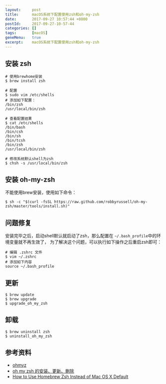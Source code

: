 ```yaml
---
layout:     post
title:      macOS系统下配置使用zsh和oh-my-zsh
date:       2017-09-27 10:57:44 +0800
postId:     2017-09-27-10-57-44
categories: []
tags:       [macOS]
geneMenu:   true
excerpt:    macOS系统下配置使用zsh和oh-my-zsh
---
```


## 安装 zsh


```shell
# 使用brewhome安装
$ brew install zsh

# 配置
$ sudo vim /etc/shells
# 添加如下配置：
/bin/zsh
/usr/local/bin/zsh

# 查看配置结果
$ cat /etc/shells
/bin/bash
/bin/csh
/bin/sh
/bin/tcsh
/bin/zsh
/usr/local/bin/zsh

# 修改系统默认shell为zsh
$ chsh -s /usr/local/bin/zsh
```

## 安装 oh-my-zsh

不能使用brew安装，使用如下命令：
```shell
$ sh -c "$(curl -fsSL https://raw.github.com/robbyrussell/oh-my-zsh/master/tools/install.sh)"
```

## 问题修复

安装完毕之后，启动shell默认就启动了zsh，那么配置在 `~/.bash_profile`中的环境变量就不再生效了，
为了解决这个问题，可以执行如下操作之后重启zsh即可：

```shell
# 编辑 .zshrc 文件
$ vim ~/.zshrc
# 添加如下内容
source ~/.bash_profile
```

## 更新

```shell
$ brew update
$ brew upgrade
$ upgrade_oh_my_zsh
```

## 卸载

```shell
$ brew uninstall zsh
$ uninstall_oh_my_zsh
```

## 参考资料

* [ohmyz](http://ohmyz.sh/)
* [oh my zsh 的安装、更新、删除](http://www.jianshu.com/p/4eb7d5ec4515)
* [How to Use Homebrew Zsh Instead of Mac OS X Default](https://zanshin.net/2013/09/03/how-to-use-homebrew-zsh-instead-of-max-os-x-default/)
